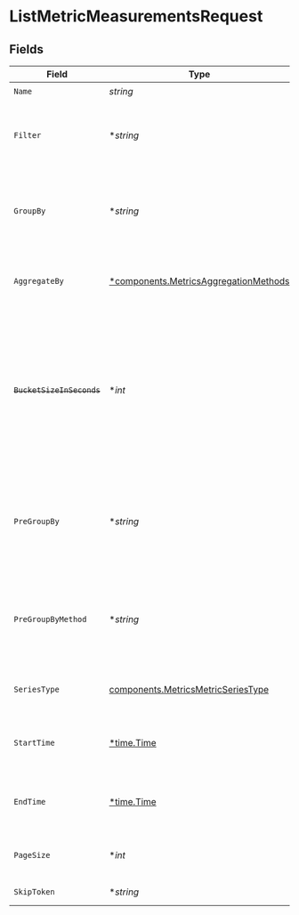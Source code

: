 # ListMetricMeasurementsRequest


## Fields

| Field                                                                                                                                                                                              | Type                                                                                                                                                                                               | Required                                                                                                                                                                                           | Description                                                                                                                                                                                        |
| -------------------------------------------------------------------------------------------------------------------------------------------------------------------------------------------------- | -------------------------------------------------------------------------------------------------------------------------------------------------------------------------------------------------- | -------------------------------------------------------------------------------------------------------------------------------------------------------------------------------------------------- | -------------------------------------------------------------------------------------------------------------------------------------------------------------------------------------------------- |
| `Name`                                                                                                                                                                                             | *string*                                                                                                                                                                                           | :heavy_check_mark:                                                                                                                                                                                 | Metric name.                                                                                                                                                                                       |
| `Filter`                                                                                                                                                                                           | **string*                                                                                                                                                                                          | :heavy_minus_sign:                                                                                                                                                                                 | Query to filter the measurement values. e.g id: [id1,id2] category: moderate                                                                                                                       |
| `GroupBy`                                                                                                                                                                                          | **string*                                                                                                                                                                                          | :heavy_minus_sign:                                                                                                                                                                                 | Comma-delimited list of attribute names to group measurements by. e.g id, category                                                                                                                 |
| `AggregateBy`                                                                                                                                                                                      | [*components.MetricsAggregationMethods](../../models/components/metricsaggregationmethods.md)                                                                                                      | :heavy_minus_sign:                                                                                                                                                                                 | Aggregation method used to group measurements. Defaults to AVG.                                                                                                                                    |
| ~~`BucketSizeInSeconds`~~                                                                                                                                                                          | **int*                                                                                                                                                                                             | :heavy_minus_sign:                                                                                                                                                                                 | : warning: ** DEPRECATED **: This will be removed in a future release, please migrate away from it as soon as possible.<br/><br/>This parameter is deprecated. Bucket size is determined by the API layer. |
| `PreGroupBy`                                                                                                                                                                                       | **string*                                                                                                                                                                                          | :heavy_minus_sign:                                                                                                                                                                                 | Secondary grouping to allow aggregating data points inside individual buckets. Has to be set together with `preGroupByMethod`.                                                                     |
| `PreGroupByMethod`                                                                                                                                                                                 | **string*                                                                                                                                                                                          | :heavy_minus_sign:                                                                                                                                                                                 | Secondary aggregation to allow aggregating data points inside individual buckets. Has to be set together with `preGroupBy`.                                                                        |
| `SeriesType`                                                                                                                                                                                       | [components.MetricsMetricSeriesType](../../models/components/metricsmetricseriestype.md)                                                                                                           | :heavy_check_mark:                                                                                                                                                                                 | Indicates what type of data to return. Defaults to TIMESERIES.                                                                                                                                     |
| `StartTime`                                                                                                                                                                                        | [*time.Time](https://pkg.go.dev/time#Time)                                                                                                                                                         | :heavy_minus_sign:                                                                                                                                                                                 | Timestamp in ISO 8601 format in UTC timezone: yyyy-MM-ddTHH:mm:ssZ                                                                                                                                 |
| `EndTime`                                                                                                                                                                                          | [*time.Time](https://pkg.go.dev/time#Time)                                                                                                                                                         | :heavy_minus_sign:                                                                                                                                                                                 | Timestamp in ISO 8601 format in UTC timezone: yyyy-MM-ddTHH:mm:ssZ                                                                                                                                 |
| `PageSize`                                                                                                                                                                                         | **int*                                                                                                                                                                                             | :heavy_minus_sign:                                                                                                                                                                                 | Number of items in a response page. Default varies by API.                                                                                                                                         |
| `SkipToken`                                                                                                                                                                                        | **string*                                                                                                                                                                                          | :heavy_minus_sign:                                                                                                                                                                                 | Token for the requested page.                                                                                                                                                                      |